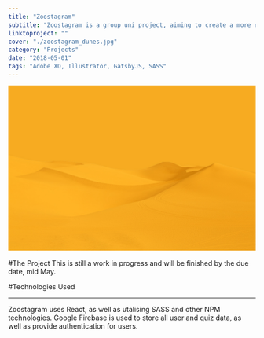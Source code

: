 ```yaml
---
title: "Zoostagram"
subtitle: "Zoostagram is a group uni project, aiming to create a more engaging experience when visiting the Canberra Zoo"
linktoproject: ""
cover: "./zoostagram_dunes.jpg"
category: "Projects"
date: "2018-05-01"
tags: "Adobe XD, Illustrator, GatsbyJS, SASS"
---
```


<div class="one_image image">
    <img src="./zoostagram_dunes.jpg"/>
</div>

#The Project
This is still a work in progress and will be finished by the due date, mid May. 

#Technologies Used 
***
Zoostagram uses React, as well as utalising SASS and other NPM technologies. Google Firebase is used to store all user and quiz data, as well as provide authentication for users.